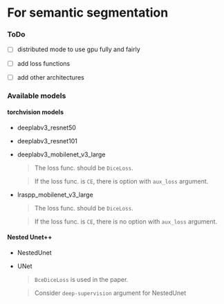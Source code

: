 # For semantic segmentation

### ToDo

- [ ] distributed mode to use gpu fully and fairly
- [ ] add loss functions
- [ ] add other architectures


### Available models

#### torchvision models

* deeplabv3_resnet50

* deeplabv3_resnet101

* deeplabv3_mobilenet_v3_large
    > The loss func. should be `DiceLoss`. 

    > If the loss func. is `CE`, there is option with `aux_loss` argument.

* lraspp_mobilenet_v3_large
    > The loss func. should be `DiceLoss`. 

    > If the loss func. is `CE`, there is no option with `aux_loss` argument.



#### Nested Unet++

* NestedUnet

* UNet

    > `BceDiceLoss` is used in the paper.

    > Consider `deep-supervision` argument for NestedUnet